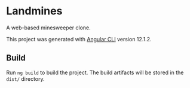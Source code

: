 # Landmines

A web-based minesweeper clone.

This project was generated with [Angular CLI](https://github.com/angular/angular-cli) version 12.1.2.

## Build

Run `ng build` to build the project. The build artifacts will be stored in the `dist/` directory.